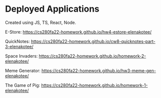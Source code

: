 # Deployed Applications 

Created using JS, TS, React, Node.

E-Store: https://cs280fa22-homework.github.io/hw4-estore-elenakotee/

QuickNotes: https://cs280fa22-homework.github.io/cw8-quicknotes-part-3-elenakotee/

Space Invaders: https://cs280fa22-homework.github.io/homework-2-elenakotee/

Meme Generator: https://cs280fa22-homework.github.io/hw3-meme-gen-elenakotee/

The Game of Pig: https://cs280fa22-homework.github.io/homework-1-elenakotee/
